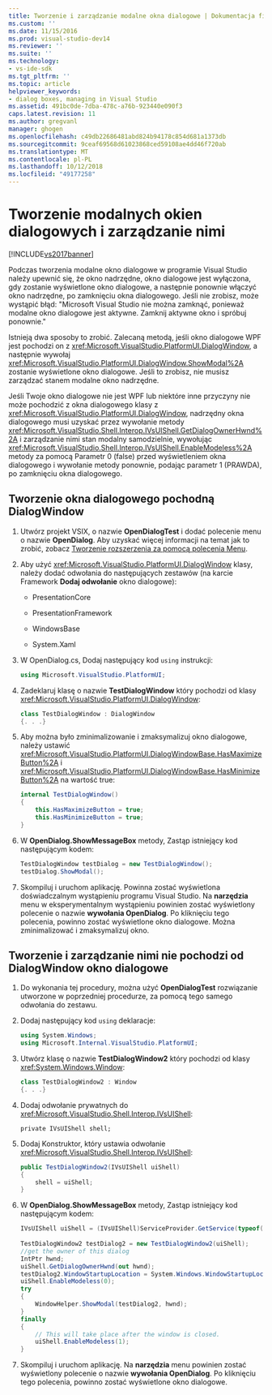 ```yaml
---
title: Tworzenie i zarządzanie modalne okna dialogowe | Dokumentacja firmy Microsoft
ms.custom: ''
ms.date: 11/15/2016
ms.prod: visual-studio-dev14
ms.reviewer: ''
ms.suite: ''
ms.technology:
- vs-ide-sdk
ms.tgt_pltfrm: ''
ms.topic: article
helpviewer_keywords:
- dialog boxes, managing in Visual Studio
ms.assetid: 491bc0de-7dba-478c-a76b-923440e090f3
caps.latest.revision: 11
ms.author: gregvanl
manager: ghogen
ms.openlocfilehash: c49db22686481abd824b94178c854d681a1373db
ms.sourcegitcommit: 9ceaf69568d61023868ced59108ae4dd46f720ab
ms.translationtype: MT
ms.contentlocale: pl-PL
ms.lasthandoff: 10/12/2018
ms.locfileid: "49177258"
---
```

# <a name="creating-and-managing-modal-dialog-boxes"></a>Tworzenie modalnych okien dialogowych i zarządzanie nimi
[!INCLUDE[vs2017banner](../includes/vs2017banner.md)]

Podczas tworzenia modalne okno dialogowe w programie Visual Studio należy upewnić się, że okno nadrzędne, okno dialogowe jest wyłączona, gdy zostanie wyświetlone okno dialogowe, a następnie ponownie włączyć okno nadrzędne, po zamknięciu okna dialogowego. Jeśli nie zrobisz, może wystąpić błąd: "Microsoft Visual Studio nie można zamknąć, ponieważ modalne okno dialogowe jest aktywne. Zamknij aktywne okno i spróbuj ponownie."  
  
 Istnieją dwa sposoby to zrobić. Zalecaną metodą, jeśli okno dialogowe WPF jest pochodzi on z <xref:Microsoft.VisualStudio.PlatformUI.DialogWindow>, a następnie wywołaj <xref:Microsoft.VisualStudio.PlatformUI.DialogWindow.ShowModal%2A> zostanie wyświetlone okno dialogowe. Jeśli to zrobisz, nie musisz zarządzać stanem modalne okno nadrzędne.  
  
 Jeśli Twoje okno dialogowe nie jest WPF lub niektóre inne przyczyny nie może pochodzić z okna dialogowego klasy z <xref:Microsoft.VisualStudio.PlatformUI.DialogWindow>, nadrzędny okna dialogowego musi uzyskać przez wywołanie metody <xref:Microsoft.VisualStudio.Shell.Interop.IVsUIShell.GetDialogOwnerHwnd%2A> i zarządzanie nimi stan modalny samodzielnie, wywołując <xref:Microsoft.VisualStudio.Shell.Interop.IVsUIShell.EnableModeless%2A> metody za pomocą Parametr 0 (false) przed wyświetleniem okna dialogowego i wywołanie metody ponownie, podając parametr 1 (PRAWDA), po zamknięciu okna dialogowego.  
  
## <a name="creating-a-dialog-box-derived-from-dialogwindow"></a>Tworzenie okna dialogowego pochodną DialogWindow  
  
1.  Utwórz projekt VSIX, o nazwie **OpenDialogTest** i dodać polecenie menu o nazwie **OpenDialog**. Aby uzyskać więcej informacji na temat jak to zrobić, zobacz [Tworzenie rozszerzenia za pomocą polecenia Menu](../extensibility/creating-an-extension-with-a-menu-command.md).  
  
2.  Aby użyć <xref:Microsoft.VisualStudio.PlatformUI.DialogWindow> klasy, należy dodać odwołania do następujących zestawów (na karcie Framework **Dodaj odwołanie** okno dialogowe):  
  
    -   PresentationCore  
  
    -   PresentationFramework  
  
    -   WindowsBase  
  
    -   System.Xaml  
  
3.  W OpenDialog.cs, Dodaj następujący kod `using` instrukcji:  
  
    ```csharp  
    using Microsoft.VisualStudio.PlatformUI;  
    ```  
  
4.  Zadeklaruj klasę o nazwie **TestDialogWindow** który pochodzi od klasy <xref:Microsoft.VisualStudio.PlatformUI.DialogWindow>:  
  
    ```csharp  
    class TestDialogWindow : DialogWindow  
    {. . .}  
    ```  
  
5.  Aby można było zminimalizowanie i zmaksymalizuj okno dialogowe, należy ustawić <xref:Microsoft.VisualStudio.PlatformUI.DialogWindowBase.HasMaximizeButton%2A> i <xref:Microsoft.VisualStudio.PlatformUI.DialogWindowBase.HasMinimizeButton%2A> na wartość true:  
  
    ```csharp  
    internal TestDialogWindow()  
    {  
        this.HasMaximizeButton = true;  
        this.HasMinimizeButton = true;  
    }  
    ```  
  
6.  W **OpenDialog.ShowMessageBox** metody, Zastąp istniejący kod następującym kodem:  
  
    ```csharp  
    TestDialogWindow testDialog = new TestDialogWindow();  
    testDialog.ShowModal();  
    ```  
  
7.  Skompiluj i uruchom aplikację. Powinna zostać wyświetlona doświadczalnym wystąpieniu programu Visual Studio. Na **narzędzia** menu w eksperymentalnym wystąpieniu powinien zostać wyświetlony polecenie o nazwie **wywołania OpenDialog**. Po kliknięciu tego polecenia, powinno zostać wyświetlone okno dialogowe. Można zminimalizować i zmaksymalizuj okno.  
  
## <a name="creating-and-managing-a-dialog-box-not-derived-from-dialogwindow"></a>Tworzenie i zarządzanie nimi nie pochodzi od DialogWindow okno dialogowe  
  
1.  Do wykonania tej procedury, można użyć **OpenDialogTest** rozwiązanie utworzone w poprzedniej procedurze, za pomocą tego samego odwołania do zestawu.  
  
2.  Dodaj następujący kod `using` deklaracje:  
  
    ```csharp  
    using System.Windows;  
    using Microsoft.Internal.VisualStudio.PlatformUI;  
    ```  
  
3.  Utwórz klasę o nazwie **TestDialogWindow2** który pochodzi od klasy <xref:System.Windows.Window>:  
  
    ```csharp  
    class TestDialogWindow2 : Window  
    {. . .}  
    ```  
  
4.  Dodaj odwołanie prywatnych do <xref:Microsoft.VisualStudio.Shell.Interop.IVsUIShell>:  
  
    ```  
    private IVsUIShell shell;  
    ```  
  
5.  Dodaj Konstruktor, który ustawia odwołanie <xref:Microsoft.VisualStudio.Shell.Interop.IVsUIShell>:  
  
    ```csharp  
    public TestDialogWindow2(IVsUIShell uiShell)  
    {  
        shell = uiShell;  
    }  
    ```  
  
6.  W **OpenDialog.ShowMessageBox** metody, Zastąp istniejący kod następującym kodem:  
  
    ```csharp  
    IVsUIShell uiShell = (IVsUIShell)ServiceProvider.GetService(typeof(SVsUIShell));  
  
    TestDialogWindow2 testDialog2 = new TestDialogWindow2(uiShell);  
    //get the owner of this dialog  
    IntPtr hwnd;  
    uiShell.GetDialogOwnerHwnd(out hwnd);  
    testDialog2.WindowStartupLocation = System.Windows.WindowStartupLocation.CenterOwner;  
    uiShell.EnableModeless(0);  
    try  
    {  
        WindowHelper.ShowModal(testDialog2, hwnd);  
    }  
    finally  
    {  
        // This will take place after the window is closed.  
        uiShell.EnableModeless(1);  
    }  
    ```  
  
7.  Skompiluj i uruchom aplikację. Na **narzędzia** menu powinien zostać wyświetlony polecenie o nazwie **wywołania OpenDialog**. Po kliknięciu tego polecenia, powinno zostać wyświetlone okno dialogowe.

